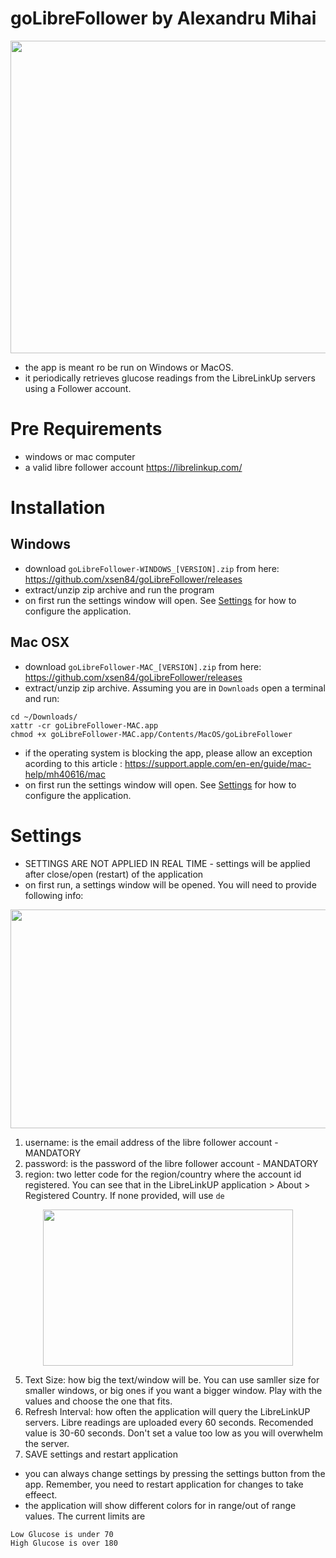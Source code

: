 # goLibreFollower by Alexandru Mihai
<p align="center">
  <img width="800" height="500" src="https://github.com/xsen84/goLibreFollower/blob/main/doc/main-window.png">
</p>

- the app is meant ro be run on Windows or MacOS.
- it periodically retrieves glucose readings from the LibreLinkUp servers using a Follower account.

# Pre Requirements
- windows or mac computer
- a valid libre follower account https://librelinkup.com/
  
# Installation

## Windows
- download `goLibreFollower-WINDOWS_[VERSION].zip` from here: https://github.com/xsen84/goLibreFollower/releases
- extract/unzip zip archive and run the program
- on first run the settings window will open. See [Settings](https://github.com/xsen84/goLibreFollower/edit/main/readme.md#settings) for how to configure the application.


## Mac OSX
- download `goLibreFollower-MAC_[VERSION].zip` from here: https://github.com/xsen84/goLibreFollower/releases
- extract/unzip zip archive. Assuming you are in `Downloads` open a terminal and run:
```
cd ~/Downloads/
xattr -cr goLibreFollower-MAC.app
chmod +x goLibreFollower-MAC.app/Contents/MacOS/goLibreFollower
```
- if the operating system is blocking the app, please allow an exception acording to this article : https://support.apple.com/en-en/guide/mac-help/mh40616/mac 
- on first run the settings window will open. See [Settings](https://github.com/xsen84/goLibreFollower/edit/main/readme.md#settings) for how to configure the application.


# Settings
- SETTINGS ARE NOT APPLIED IN REAL TIME - settings will be applied after close/open (restart) of the application
- on first run, a settings window will be opened. You will need to provide following info:
<p align="center">
  <img width="600" height="350" src="https://github.com/xsen84/goLibreFollower/blob/main/doc/settings-window.png">
</p>

  1.    username: is the email address of the libre follower account - MANDATORY
  2.    password: is the password of the libre follower account - MANDATORY
  3.    region: two letter code for the region/country where the account id registered. You can see that in the LibreLinkUP application > About > Registered Country. If none provided, will use `de`
  
<p align="center">
  <img width="400" height="250" src="https://github.com/xsen84/goLibreFollower/blob/main/doc/llu-region.png">
</p>


  5.    Text Size: how big the text/window will be. You can use samller size for smaller windows, or big ones if you want a bigger window. Play with the values and choose the one that fits.
  6.    Refresh Interval: how often the application will query the LibreLinkUP servers. Libre readings are uploaded every 60 seconds. Recomended value is 30-60 seconds. Don't set a value too low as you will overwhelm the server.
  7.    SAVE settings and restart application
       
- you can always change settings by pressing the settings button from the app. Remember, you need to restart application for changes to take effeect.
- the application will show different colors for in range/out of range values. The current limits are 
```
Low Glucose is under 70
High Glucose is over 180
```
